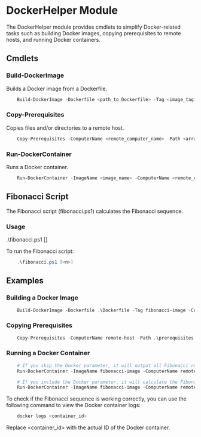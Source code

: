 # DockerHelper Module

The DockerHelper module provides cmdlets to simplify Docker-related tasks such as building Docker images, copying prerequisites to remote hosts, and running Docker containers.



## Cmdlets

### Build-DockerImage

Builds a Docker image from a Dockerfile.

```powershell
    Build-DockerImage -Dockerfile <path_to_Dockerfile> -Tag <image_tag> -Context <path_to_context_directory> -ComputerName <remote_computer_name>
```
### Copy-Prerequisites

Copies files and/or directories to a remote host.

```powershell
    Copy-Prerequisites -ComputerName <remote_computer_name> -Path <array_of_paths> -Destination <destination_path>
```

### Run-DockerContainer

Runs a Docker container.

```powershell
    Run-DockerContainer -ImageName <image_name> -ComputerName <remote_computer_name> -DockerParams <array_of_parameters>
```

## Fibonacci Script

The Fibonacci script (fibonacci.ps1) calculates the Fibonacci sequence.

### Usage
.\fibonacci.ps1 [<n>]

To run the Fibonacci script:

```powershell
    .\fibonacci.ps1 [<n>]
```

## Examples

### Building a Docker Image

```powershell
    Build-DockerImage -Dockerfile .\Dockerfile -Tag fibonacci-image -Context .
```

### Copying Prerequisites

```powershell
    Copy-Prerequisites -ComputerName remote-host -Path .\prerequisites -Destination C:\temp
```

### Running a Docker Container

```powershell
    # If you skip the Docker parameter, it will output all Fibonacci numbers one by one every 0.5 second.
    Run-DockerContainer -ImageName fibonacci-image -ComputerName remote-host

    # If you include the Docker parameter, it will calculate the Fibonacci number for that parameter.
    Run-DockerContainer -ImageName fibonacci-image -ComputerName remote-host -DockerParams 5

```

To check if the Fibonacci sequence is working correctly, you can use the following command to view the Docker container logs:

```powershell
    docker logs <container_id>
```

Replace <container_id> with the actual ID of the Docker container.




